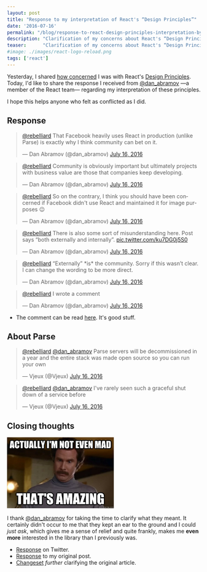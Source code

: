 ```yaml
---
layout: post
title: "Response to my interpretation of React's “Design Principles”"
date: '2016-07-16'
permalink: "/blog/response-to-react-design-principles-interpretation-by-react-members"
description: "Clarification of my concerns about React's “Design Principles” by members of the React team."
teaser:      "Clarification of my concerns about React's “Design Principles” by members of the React team."
#image: ./images/react-logo-reload.png
tags: ['react']
---
```


<script async src="//platform.twitter.com/widgets.js" charset="utf-8"></script>

Yesterday, I shared [how concerned](react-driven-by-facebook-principle-concerns) I was with React's
[Design Principles](https://facebook.github.io/react/contributing/design-principles.html).
Today, I'd like to share the response I received from [@dan_abramov](https://twitter.com/dan_abramov)
—a member of the React team— regarding my interpretation of these principles.

I hope this helps anyone who felt as conflicted as I did.

## Response

<blockquote class="twitter-tweet" data-lang="en"><p lang="en" dir="ltr"><a href="https://twitter.com/rebelliard">@rebelliard</a> That Facebook heavily uses React in production (unlike Parse) is exactly why I think community can bet on it.</p>&mdash; Dan Abramov (@dan_abramov) <a href="https://twitter.com/dan_abramov/status/754278530817617921">July 16, 2016</a></blockquote>

<blockquote class="twitter-tweet" data-conversation="none" data-lang="en"><p lang="en" dir="ltr"><a href="https://twitter.com/rebelliard">@rebelliard</a> Community is obviously important but ultimately projects with business value are those that companies keep developing.</p>&mdash; Dan Abramov (@dan_abramov) <a href="https://twitter.com/dan_abramov/status/754278857331662848">July 16, 2016</a></blockquote>

<blockquote class="twitter-tweet" data-conversation="none" data-lang="en"><p lang="en" dir="ltr"><a href="https://twitter.com/rebelliard">@rebelliard</a> So on the contrary, I think you should have been concerned if Facebook didn&#39;t use React and maintained it for image purposes 😉</p>&mdash; Dan Abramov (@dan_abramov) <a href="https://twitter.com/dan_abramov/status/754279261805109248">July 16, 2016</a></blockquote>

<blockquote class="twitter-tweet" data-conversation="none" data-lang="en"><p lang="en" dir="ltr"><a href="https://twitter.com/rebelliard">@rebelliard</a> There is also some sort of misunderstanding here. Post says “both externally and internally”. <a href="https://t.co/ku7DG0j5S0">pic.twitter.com/ku7DG0j5S0</a></p>&mdash; Dan Abramov (@dan_abramov) <a href="https://twitter.com/dan_abramov/status/754280725076119552">July 16, 2016</a></blockquote>

<blockquote class="twitter-tweet" data-conversation="none" data-lang="en"><p lang="en" dir="ltr"><a href="https://twitter.com/rebelliard">@rebelliard</a> “Externally” *is* the community. Sorry if this wasn’t clear. I can change the wording to be more direct.</p>&mdash; Dan Abramov (@dan_abramov) <a href="https://twitter.com/dan_abramov/status/754281037891592192">July 16, 2016</a></blockquote>

<blockquote class="twitter-tweet" data-lang="en"><p lang="en" dir="ltr"><a href="https://twitter.com/rebelliard">@rebelliard</a> I wrote a comment</p>&mdash; Dan Abramov (@dan_abramov) <a href="https://twitter.com/dan_abramov/status/754285961845022720">July 16, 2016</a></blockquote>

* The comment can be read [here](react-driven-by-facebook-principle-concerns#comment-2786435370).
  It's good stuff.

## About Parse

<blockquote class="twitter-tweet" data-lang="en"><p lang="en" dir="ltr"><a href="https://twitter.com/rebelliard">@rebelliard</a> <a href="https://twitter.com/dan_abramov">@dan_abramov</a> Parse servers will be decommissioned in a year and the entire stack was made open source so you can run your own</p>&mdash; Vjeux (@Vjeux) <a href="https://twitter.com/Vjeux/status/754317380386304004">July 16, 2016</a></blockquote>

<blockquote class="twitter-tweet" data-conversation="none" data-lang="en"><p lang="en" dir="ltr"><a href="https://twitter.com/rebelliard">@rebelliard</a> <a href="https://twitter.com/dan_abramov">@dan_abramov</a> I&#39;ve rarely seen such a graceful shut down of a service before</p>&mdash; Vjeux (@Vjeux) <a href="https://twitter.com/Vjeux/status/754317595143049222">July 16, 2016</a></blockquote>

## Closing thoughts

<p>
  <img src="/public/images/blog/2016-07-16/not-even-mad.jpg" height="185" alt="That's amazing.">
</p>

I thank [@dan_abramov](https://twitter.com/dan_abramov) for taking the time to clarify what they meant.
It certainly didn't occur to me that they kept an ear to the ground and I could _just ask_,
which gives me a sense of relief and quite frankly, makes me **even more** interested
in the library than I previously was.

* [Response](https://twitter.com/dan_abramov/status/754278530817617921) on Twitter.
* [Response](react-driven-by-facebook-principle-concerns#comment-2786435370) to my original post.
* [Changeset](https://github.com/facebook/react/pull/7292/files) _further_ clarifying
  the original article.
